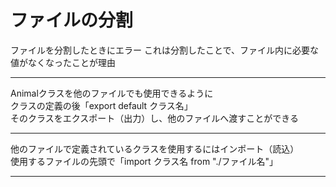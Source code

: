# ファイルの分割  
ファイルを分割したときにエラー  これは分割したことで、ファイル内に必要な値がなくなったことが理由  
***
Animalクラスを他のファイルでも使用できるように  
クラスの定義の後「export default クラス名」  
そのクラスをエクスポート（出力）し、他のファイルへ渡すことができる  
***
他のファイルで定義されているクラスを使用するにはインポート（読込）  
使用するファイルの先頭で「import クラス名 from "./ファイル名"」  
***

